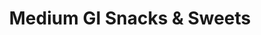 ---
type: GiDataTablePage
title: Medium GI Snacks & Sweets
description: Medium Glycemic Index Snacks & Sweets
keywords: gi, GI, Glycemic Index, glycemic index, GlycemicIndex, glycemicindex, gi of Snacks & Sweets, GI of Snacks & Sweets, Glycemic Index of Snacks & Sweets, glycemic index of Snacks & Sweets, GlycemicIndex of Snacks & Sweets, glycemicindex of Snacks & Sweets, Snacks & Sweets, Medium GI Snacks & Sweets, Medium Glycemic Index Snacks & Sweets
---